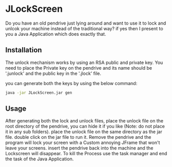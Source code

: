 # JLockScreen
Do you have an old pendrive just lying around and want to use it to lock and unlcok your machine instead of the traditional way? if yes then I present to you a Java Application which does exactly that.

## Installation
The unlock mechanism works by using an RSA public and private key. You need to place the Private key on the pendrive and its name should be '.junlock' and the public key in the '.jlock' file.

you can generate both the keys by using the below command:

```bash
java -jar JLockScreen.jar gen
```


 ## Usage
 After generating both the lock and unlock files, place the unlock file on the root directory of the pendrive, you can hide it if you like (Note: do not place it in any sub folders).  place the unlock file on the same directory as the jar file. double click on the jar file to run it. Remove the pendrive and the program will lock your screen with a Custom annoying JFrame that won't leave your screens. insert the pendrive back into the machine and the Lockscreen will disappear. To kill the Process use the task manager and end the task of the Java Application.
